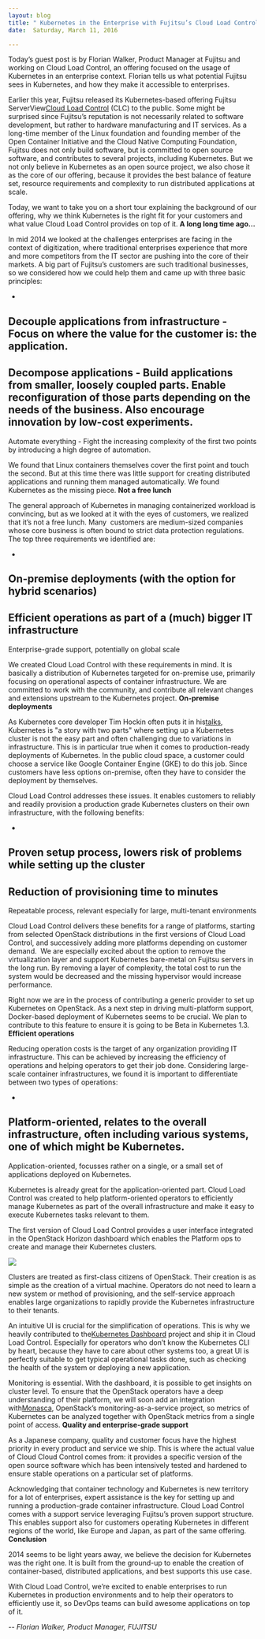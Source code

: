 ```yaml
---
layout: blog
title: " Kubernetes in the Enterprise with Fujitsu’s Cloud Load Control "
date:  Saturday, March 11, 2016 

---
```

Today’s guest post is by Florian Walker, Product Manager at Fujitsu and working on Cloud Load Control, an offering focused on the usage of Kubernetes in an enterprise context. Florian tells us what potential Fujitsu sees in Kubernetes, and how they make it accessible to enterprises.

Earlier this year, Fujitsu released its Kubernetes-based offering Fujitsu ServerView[Cloud Load Control](http://www.fujitsu.com/software/clc/) (CLC) to the public. Some might be surprised since Fujitsu’s reputation is not necessarily related to software development, but rather to hardware manufacturing and IT services. As a long-time member of the Linux foundation and founding member of the ​Open Container Initiative and the Cloud Native Computing Foundation, Fujitsu does not only build software, but is committed to open source software, and contributes to several projects, including Kubernetes. But we not only believe in Kubernetes as an open source project, we also chose it as the core of our offering, because it provides the best balance of feature set, resource requirements and complexity to run distributed applications at scale. 

Today, we want to take you on a short tour explaining the background of our offering, why we think Kubernetes is the right fit for your customers and what value Cloud Load Control provides on top of it.
**A long long time ago…**  

In mid 2014 we looked at the challenges enterprises are facing in the context of digitization, where traditional enterprises experience that more and more competitors from the IT sector are pushing into the core of their markets. A big part of Fujitsu’s customers are such traditional businesses, so we considered how we could help them and came up with three basic principles:

- 
Decouple applications from infrastructure - Focus on where the value for the customer is: the application.
- 
Decompose applications - Build applications from smaller, loosely coupled parts. Enable reconfiguration of those parts depending on the needs of the business. Also encourage innovation by low-cost experiments.
- 
Automate everything - Fight the increasing complexity of the first two points by introducing a high degree of automation.

We found that Linux containers themselves cover the first point and touch the second. But at this time there was little support for creating distributed applications and running them managed automatically. We found Kubernetes as the missing piece.
**Not a free lunch**  

The general approach of Kubernetes in managing containerized workload is convincing, but as we looked at it with the eyes of customers, we realized that it’s not a free lunch. Many &nbsp;customers are medium-sized companies whose core business is often bound to strict data protection regulations. The top three requirements we identified are:

- 
On-premise deployments (with the option for hybrid scenarios)
- 
Efficient operations as part of a (much) bigger IT infrastructure
- 
Enterprise-grade support, potentially on global scale

We created Cloud Load Control with these requirements in mind. It is basically a distribution of Kubernetes targeted for on-premise use, primarily focusing on operational aspects of container infrastructure. We are committed to work with the community, and contribute all relevant changes and extensions upstream to the Kubernetes project.
**On-premise deployments**  

As Kubernetes core developer Tim Hockin often puts it in his[talks](https://speakerdeck.com/thockin), Kubernetes is "a story with two parts" where setting up a Kubernetes cluster is not the easy part and often challenging due to variations in infrastructure. This is in particular true when it comes to production-ready deployments of Kubernetes. In the public cloud space, a customer could choose a service like Google Container Engine (GKE) to do this job. Since customers have less options on-premise, often they have to consider the deployment by themselves.

Cloud Load Control addresses these issues. It enables customers to reliably and readily provision a production grade Kubernetes clusters on their own infrastructure, with the following benefits:

- 
Proven setup process, lowers risk of problems while setting up the cluster
- 
Reduction of provisioning time to minutes
- 
Repeatable process, relevant especially for large, multi-tenant environments

Cloud Load Control delivers these benefits for a range of platforms, starting from selected OpenStack distributions in the first versions of Cloud Load Control, and successively adding more platforms depending on customer demand. &nbsp;We are especially excited about the option to remove the virtualization layer and support Kubernetes bare-metal on Fujitsu servers in the long run. By removing a layer of complexity, the total cost to run the system would be decreased and the missing hypervisor would increase performance.

Right now we are in the process of contributing a generic provider to set up Kubernetes on OpenStack. As a next step in driving multi-platform support, Docker-based deployment of Kubernetes seems to be crucial. We plan to contribute to this feature to ensure it is going to be Beta in Kubernetes 1.3.
**Efficient operations**  

Reducing operation costs is the target of any organization providing IT infrastructure. This can be achieved by increasing the efficiency of operations and helping operators to get their job done. Considering large-scale container infrastructures, we found it is important to differentiate between two types of operations:

- 
Platform-oriented, relates to the overall infrastructure, often including various systems, one of which might be Kubernetes.
- 
Application-oriented, focusses rather on a single, or a small set of applications deployed on Kubernetes.

Kubernetes is already great for the application-oriented part. Cloud Load Control was created to help platform-oriented operators to efficiently manage Kubernetes as part of the overall infrastructure and make it easy to execute Kubernetes tasks relevant to them.

The first version of Cloud Load Control provides a user interface integrated in the OpenStack Horizon dashboard which enables the Platform ops to create and manage their Kubernetes clusters.

 ![](https://lh3.googleusercontent.com/s_ZBCL1arPc3SiO2vW6OYcNIp0ZPPoNboFQX1ly0ZB_m8LTJ5krzQZjR9_xyHBHc6k6KRHpTmzmoidUqhDiV4f6SMRR7wmb0-9CgXo1TRQQFa-4mwlOfri6QieHPYdHVg2B0K2oE)

Clusters are treated as first-class citizens of OpenStack. Their creation is as simple as the creation of a virtual machine. Operators do not need to learn a new system or method of provisioning, and the self-service approach enables large organizations to rapidly provide the Kubernetes infrastructure to their tenants.

An intuitive UI is crucial for the simplification of operations. This is why we heavily contributed to the[Kubernetes Dashboard](https://github.com/kubernetes/dashboard) project and ship it in Cloud Load Control. Especially for operators who don’t know the Kubernetes CLI by heart, because they have to care about other systems too, a great UI is perfectly suitable to get typical operational tasks done, such as checking the health of the system or deploying a new application.

Monitoring is essential. With the dashboard, it is possible to get insights on cluster level. To ensure that the OpenStack operators have a deep understanding of their platform, we will soon add an integration with[Monasca](https://wiki.openstack.org/wiki/Monasca), OpenStack’s monitoring-as-a-service project, so metrics of Kubernetes can be analyzed together with OpenStack metrics from a single point of access.
**Quality and enterprise-grade support**  

As a Japanese company, quality and customer focus have the highest priority in every product and service we ship. This is where the actual value of Cloud Cloud Control comes from: it provides a specific version of the open source software which has been intensively tested and hardened to ensure stable operations on a particular set of platforms.

Acknowledging that container technology and Kubernetes is new territory for a lot of enterprises, expert assistance is the key for setting up and running a production-grade container infrastructure. Cloud Load Control comes with a support service leveraging Fujitsu’s proven support structure. This enables support also for customers operating Kubernetes in different regions of the world, like Europe and Japan, as part of the same offering.
**Conclusion**  

2014 seems to be light years away, we believe the decision for Kubernetes was the right one. It is built from the ground-up to enable the creation of container-based, distributed applications, and best supports this use case.

With Cloud Load Control, we’re excited to enable enterprises to run Kubernetes in production environments and to help their operators to efficiently use it, so DevOps teams can build awesome applications on top of it.

  

_-- Florian Walker, Product Manager, FUJITSU_
